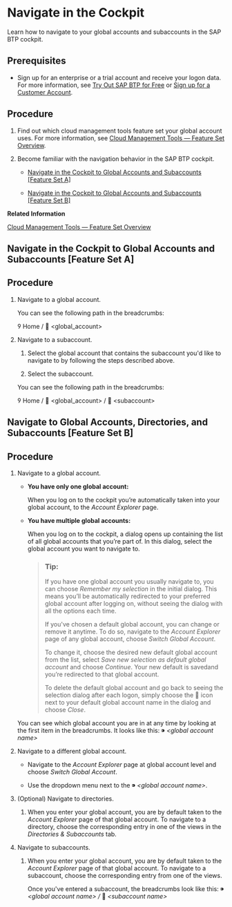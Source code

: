 <!-- loio0874895f1f78459f9517da55a11ffebd -->

<link rel="stylesheet" type="text/css" href="../css/sap-icons.css"/>

# Navigate in the Cockpit

Learn how to navigate to your global accounts and subaccounts in the SAP BTP cockpit.



<a name="loio0874895f1f78459f9517da55a11ffebd__prereq_uww_m2c_nbb"/>

## Prerequisites

-   Sign up for an enterprise or a trial account and receive your logon data. For more information, see [Try Out SAP BTP for Free](../20-getting-started/getting-a-global-account-d61c281.md#loio42e7e54590424e65969fced1acd47694) or [Sign up for a Customer Account](../20-getting-started/getting-a-global-account-d61c281.md#loioa71a081b39e343e097046bf487f57af3).




<a name="loio0874895f1f78459f9517da55a11ffebd__steps_hbw_vy2_knb"/>

## Procedure

1.  Find out which cloud management tools feature set your global account uses. For more information, see [Cloud Management Tools — Feature Set Overview](../10-concepts/cloud-management-tools-feature-set-overview-caf4e4e.md).

2.  Become familiar with the navigation behavior in the SAP BTP cockpit.

    -    [Navigate in the Cockpit to Global Accounts and Subaccounts \[Feature Set A\]](navigate-in-the-cockpit-0874895.md#loio0874895f1f78459f9517da55a11ffebd__Navigate-FSA) 

    -   [Navigate in the Cockpit to Global Accounts and Subaccounts \[Feature Set B\]](navigate-in-the-cockpit-0874895.md#loio0874895f1f78459f9517da55a11ffebd__Navigate-FSB)


**Related Information**  


[Cloud Management Tools — Feature Set Overview](../10-concepts/cloud-management-tools-feature-set-overview-caf4e4e.md "Cloud management tools represent the group of technologies designed for managing SAP BTP.")

 <a name="Navigate-FSA"/>

<!-- Navigate-FSA -->

## Navigate in the Cockpit to Global Accounts and Subaccounts \[Feature Set A\]



<a name="Navigate-FSA__steps_bhk_my2_knb"/>

## Procedure

1.  Navigate to a global account.

    You can see the following path in the breadcrumbs:

    <span class="SAP-icons"></span> Home / <span class="SAP-icons"></span> <global\_account\>

2.  Navigate to a subaccount.

    1.  Select the global account that contains the subaccount you'd like to navigate to by following the steps described above.

    2.  Select the subaccount.


    You can see the following path in the breadcrumbs:

    <span class="SAP-icons"></span> Home / <span class="SAP-icons"></span> <global\_account\> / <span class="SAP-icons"></span> <subaccount\>


 <a name="Navigate-FSB"/>

<!-- Navigate-FSB -->

## Navigate to Global Accounts, Directories, and Subaccounts \[Feature Set B\]



<a name="Navigate-FSB__steps_ibv_bhf_mqb"/>

## Procedure

1.  Navigate to a global account.

    -   **You have only one global account:**

        When you log on to the cockpit you’re automatically taken into your global account, to the *Account Explorer* page.

    -   **You have multiple global accounts:**

        When you log on to the cockpit, a dialog opens up containing the list of all global accounts that you’re part of. In this dialog, select the global account you want to navigate to.

        > ### Tip:  
        > If you have one global account you usually navigate to, you can choose *Remember my selection* in the initial dialog. This means you’ll be automatically redirected to your preferred global account after logging on, without seeing the dialog with all the options each time.
        > 
        > If you've chosen a default global account, you can change or remove it anytime. To do so, navigate to the *Account Explorer* page of any global account, choose *Switch Global Account*.
        > 
        > To change it, choose the desired new default global account from the list, select *Save new selection as default global account* and choose *Continue*. Your new default is savedand you’re redirected to that global account.
        > 
        > To delete the default global account and go back to seeing the selection dialog after each logon, simply choose the <span class="SAP-icons"></span> icon next to your default global account name in the dialog and choose *Close*.


    You can see which global account you are in at any time by looking at the first item in the breadcrumbs. It looks like this: <span class="SAP-icons"></span> *<global account name\>*

2.  Navigate to a different global account.

    -   Navigate to the *Account Explorer* page at global account level and choose *Switch Global Account*.

    -   Use the dropdown menu next to the <span class="SAP-icons"></span> *<global account name\>*.

3.  \(Optional\) Navigate to directories.

    1.  When you enter your global account, you are by default taken to the *Account Explorer* page of that global account. To navigate to a directory, choose the corresponding entry in one of the views in the *Directories & Subaccounts* tab.


4.  Navigate to subaccounts.

    1.  When you enter your global account, you are by default taken to the *Account Explorer* page of that global account. To navigate to a subaccount, choose the corresponding entry from one of the views.

        Once you've entered a subaccount, the breadcrumbs look like this: <span class="SAP-icons"></span> *<global account name\> /* <span class="SAP-icons"></span> *<subaccount name\>*




